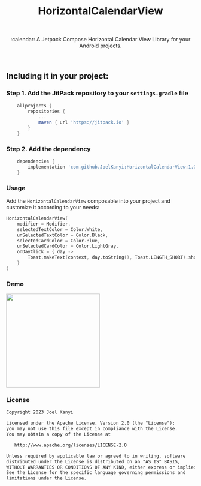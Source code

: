 <h1 align="center">HorizontalCalendarView</h1></br>

<p align="center">
:calendar: A Jetpack Compose Horizontal Calendar View Library for your Android projects.
</p>
</br>

## Including it in your project:

### Step 1. Add the JitPack repository to your `settings.gradle` file
```gradle
    allprojects {
        repositories {
            ...
            maven { url 'https://jitpack.io' }
        }
    }
```

### Step 2. Add the dependency
```gradle
    dependencies {
        implementation 'com.github.JoelKanyi:HorizontalCalendarView:1.0.4'
    }
```

### Usage
Add the `HorizontalCalendarView` composable into your project and customize it according to your needs:
```kotlin
HorizontalCalendarView(
    modifier = Modifier,
    selectedTextColor = Color.White,
    unSelectedTextColor = Color.Black,
    selectedCardColor = Color.Blue,
    unSelectedCardColor = Color.LightGray,
    onDayClick = { day ->
        Toast.makeText(context, day.toString(), Toast.LENGTH_SHORT).show()
    }
)
```

### Demo
<img src="screenshots/demo.jpg" width="250"/>
</br>

### License
```xml
Copyright 2023 Joel Kanyi

Licensed under the Apache License, Version 2.0 (the "License");
you may not use this file except in compliance with the License.
You may obtain a copy of the License at

   http://www.apache.org/licenses/LICENSE-2.0

Unless required by applicable law or agreed to in writing, software
distributed under the License is distributed on an "AS IS" BASIS,
WITHOUT WARRANTIES OR CONDITIONS OF ANY KIND, either express or implied.
See the License for the specific language governing permissions and
limitations under the License.
```
